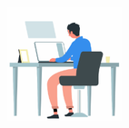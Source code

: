 <p align='center'>
  <img height="200" src="https://raw.githubusercontent.com/y-vas/y-vas/master/working.gif"/>
</p>
